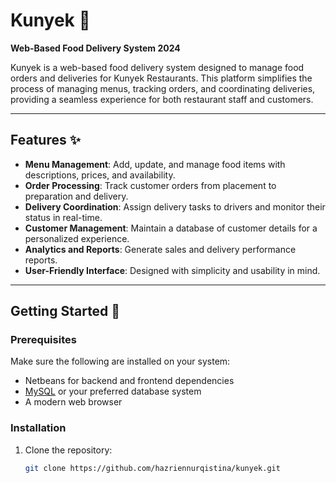 # Kunyek 🍴

**Web-Based Food Delivery System 2024**

Kunyek is a web-based food delivery system designed to manage food orders and deliveries for Kunyek Restaurants. This platform simplifies the process of managing menus, tracking orders, and coordinating deliveries, providing a seamless experience for both restaurant staff and customers.

---

## Features ✨

- **Menu Management**: Add, update, and manage food items with descriptions, prices, and availability.
- **Order Processing**: Track customer orders from placement to preparation and delivery.
- **Delivery Coordination**: Assign delivery tasks to drivers and monitor their status in real-time.
- **Customer Management**: Maintain a database of customer details for a personalized experience.
- **Analytics and Reports**: Generate sales and delivery performance reports.
- **User-Friendly Interface**: Designed with simplicity and usability in mind.

---

## Getting Started 🚀

### Prerequisites
Make sure the following are installed on your system:
- Netbeans for backend and frontend dependencies
- [MySQL](https://www.mysql.com/) or your preferred database system
- A modern web browser

### Installation
1. Clone the repository:
   ```bash
   git clone https://github.com/hazriennurqistina/kunyek.git
